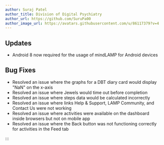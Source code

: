 ```yaml
---
author: Suraj Patel
author_title: Division of Digital Psychiatry
author_url: https://github.com/SuruPa00
author_image_url: https://avatars.githubusercontent.com/u/86117379?v=4
---
```


## Updates

-   Android 8 now required for the usage of mindLAMP for Android devices

## Bug Fixes

-   Resolved an issue where the graphs for a DBT diary card would display "NaN" on the x-axis
-   Resolved an issue where Jewels would time out before completion
-   Resolved an issue where steps data would be calculated incorrectly
-   Resolved an issue where links Help & Support, LAMP Community, and Contact Us were not working 
-   Resolved an issue where activities were available on the dashboard inside browsers but not on mobile app 
-   Resolved an issue where the Back button was not functioning correctly for activities in the Feed tab

:::